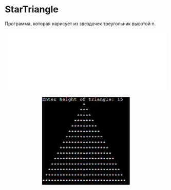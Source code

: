 # StarTriangle
Программа, которая нарисует из звездочек треугольник высотой n.
<p align="center">
     <img src="https://github.com/feuille01/StarTriangle/blob/main/download.gif" height="190"/>
</p>

<p align="center">
     <img src="https://github.com/feuille01/StarTriangle/blob/main/0.png" />
</p>
